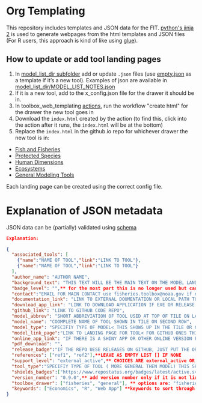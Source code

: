 # Org Templating

This repository includes templates and JSON data for the FIT. [python's jinja 2](https://zetcode.com/python/jinja/) is used to generate webpages from the html templates and JSON files (For R users, this approach is kind of like using [glue](https://glue.tidyverse.org/)).

## How to update or add tool landing pages 
1. In [model_list_dir subfolder](https://github.com/noaa-fisheries-integrated-toolbox/toolbox_web_templating/tree/main/model_list_dir) add or update `.json` files (use [empty.json](https://github.com/noaa-fisheries-integrated-toolbox/toolbox_web_templating/blob/main/model_list_dir/EcoSys_model_list/empty.json) as a template if it’s a new tool). Examples of json are available in [model_list_dir/MODEL_LIST_NOTES.json](https://github.com/noaa-fisheries-integrated-toolbox/toolbox_web_templating/blob/main/model_list_dir/MODEL_LIST_NOTES.json)
2. If it is a new tool, add to the x_config.json file for the drawer it should be in.
3. In toolbox_web_templating [actions](https://github.com/noaa-fisheries-integrated-toolbox/toolbox_web_templating/actions), run the workflow "create html" for the drawer the new tool goes in 
4. Download the `index.html` created by the action (to find this, click into the action after it runs, the `index.html` will be at the bottom)
5. Replace the `index.html` in the github.io repo for whichever drawer the new tool is in: 
- [Fish and Fisheries](https://github.com/nmfs-fish-tools/nmfs-fish-tools.github.io)
- [Protected Species](https://github.com/NMFS-Protected-Species-Tools/nmfs-protected-species-tools.github.io) 
- [Human Dimensions](https://github.com/nmfs-human-dimensions-tools/nmfs-human-dimensions-tools.github.io)
- [Ecosystems](https://github.com/NMFS-ecosystem-tools/nmfs-ecosystem-tools.github.io)
- [General Modeling Tools](https://github.com/nmfs-general-modeling-tools/nmfs-general-modeling-tools.github.io)

Each landing page can be created using the correct config file.

# Explanation of JSON metadata
JSON data can be (partially) validated using [schema](https://json-schema.org/understanding-json-schema/about.html)
```json
Explanation:

{
  "associated_tools": [
    {"name":"NAME OF TOOL","link":"LINK TO TOOL"},
    {"name":"NAME OF TOOL","link":"LINK TO TOOL"}
  ],
  "author_name": "AUTHOR NAME",
  "background_text": "THIS TEXT WILL BE THE MAIN TEXT ON THE MODEL LANDING PAGE",
  "badge_level": "",** for the most part this is no longer used but can be left in older ones
  "contact":"EMAIL FOR MAIN CONTACT use fisheries.toolbox@noaa.gov if no other email is known",
  "documentation_link": "LINK TO EXTERNAL DOUMENTATION OR LOCAL PATH TO FILE WITH DOCUMENTATION",
  "download_app_link": "LINK TO DOWNLOAD APPLICATION IF EXE OR RELEASE VERSION, CAN JUST USE LINK TO RELEASE PAGE",
  "github_link": "LINK TO GITHUB CODE REPO",
  "model_abbrev": "SHORT ABBREVIATION OF TOOL USED AT TOP OF TILE ON LANDING PAGE",
  "model_name": "COOMPLETE NAME OF TOOL SHOWN IN TILE ON SECOND ROW",
  "model_type": "SPECIFIY TYPE OF MODEL< THIS SHOWS UP IN THE TILE OR CAN BE LEFT AS JUST EMPTY QUOTES",
  "model_link_page":"LINK TO LANDING PAGE FOR TOOL< FOR GITHUB ONES THIS IS THE PAGES LINK OTHERWISE LEAVE AS EMPTY QUOTES, no space",
  "online_app_link": "IF THERE IS A SHINY APP OR OTHER ONLINE VERSION PUT LINK HERE OTHERWISE LEAVE AS EMPTY QUOTES, no space",
  "pdf_download": "",
  "release_badge":"IF THE REPO UESE RELEASES ON GITHUB, JUST PUT THE ORG/REPO HERE TO LINK. IF ITS A TAG AND NOT A RELEASE YOU MAY NEED TO MAKE A FIX DIRECTLY IN THE HTML AFTER THE FACT  , EXAMPLE FOR RELEASES: NMFS-ecosystem-tools/MSCAA",
  "references": ["ref1", "ref2"],**LEAVE AS EMPTY LIST [] IF NONE
  "support_level": "external_active",** CHOICES ARE external_active OR internal_active OR interal_inactive
  "tool_type":"SPECIFIY TYPE OF TOOL ( MORE GENERAL THEN MODEL) THIS SHOWS UP IN THE TITLE OR CAN BE LEFT AS JUST EMPTY QUOTES",
  "shields_badges":["https://www.repostatus.org/badges/latest/active.svg","https://img.shields.io/badge/platform-linux%20%7Cwin-lightgrey"],** add any extra badges here from repostatus or shields in a list
  "version_number": "0.9.0",** add version number only if it is not linked to a release_badge above
  "toolbox_drawer": ["fisheries", "general"], ** options are: "fisheries", "ecosystem", "human_dimensions", "protected_species", and "general"**
  "keywords": ["Economics", "R", "Web App"] **keywords to sort through tools**
}
```
